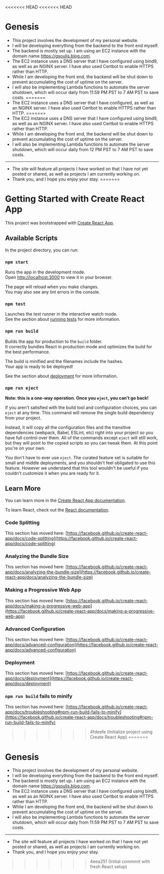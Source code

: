 <<<<<<< HEAD
<<<<<<< HEAD
# Genesis

- This project involves the development of my personal website.
- I will be developing everything from the backend to the front end myself.
- The backend is mostly set up. I am using an EC2 instance with the domain name https://gsoulis.blog.com.
- The EC2 instance uses a DNS server that I have configured using bind9, as well as an NGINX server. I have also used Certbot to enable HTTPS rather than HTTP.
- While I am developing the front end, the backend will be shut down to prevent accumulating the cost of uptime on the server.
- I will also be implementing Lambda functions to automate the server shutdown, which will occur daily from 11:59 PM PST to 7 AM PST to save costs.
=======
- The EC2 instance uses a DNS server that I have configured, as well as an NGINX server. I have also used Certbot to enable HTTPS rather than HTTP.
=======
- The EC2 instance uses a DNS server that I have configured using bind9, as well as an NGINX server. I have also used Certbot to enable HTTPS rather than HTTP.
- While I am developing the front end, the backend will be shut down to prevent accumulating the cost of uptime on the server.
- I will also be implementing Lambda functions to automate the server shutdown, which will occur daily from 12 PM PST to 7 AM PST to save costs.
---
- The site will feature all projects I have worked on that I have not yet posted or shared, as well as projects I am currently working on.
- Thank you, and I hope you enjoy your stay.
=======
# Getting Started with Create React App

This project was bootstrapped with [Create React App](https://github.com/facebook/create-react-app).

## Available Scripts

In the project directory, you can run:

### `npm start`

Runs the app in the development mode.\
Open [http://localhost:3000](http://localhost:3000) to view it in your browser.

The page will reload when you make changes.\
You may also see any lint errors in the console.

### `npm test`

Launches the test runner in the interactive watch mode.\
See the section about [running tests](https://facebook.github.io/create-react-app/docs/running-tests) for more information.

### `npm run build`

Builds the app for production to the `build` folder.\
It correctly bundles React in production mode and optimizes the build for the best performance.

The build is minified and the filenames include the hashes.\
Your app is ready to be deployed!

See the section about [deployment](https://facebook.github.io/create-react-app/docs/deployment) for more information.

### `npm run eject`

**Note: this is a one-way operation. Once you `eject`, you can't go back!**

If you aren't satisfied with the build tool and configuration choices, you can `eject` at any time. This command will remove the single build dependency from your project.

Instead, it will copy all the configuration files and the transitive dependencies (webpack, Babel, ESLint, etc) right into your project so you have full control over them. All of the commands except `eject` will still work, but they will point to the copied scripts so you can tweak them. At this point you're on your own.

You don't have to ever use `eject`. The curated feature set is suitable for small and middle deployments, and you shouldn't feel obligated to use this feature. However we understand that this tool wouldn't be useful if you couldn't customize it when you are ready for it.

## Learn More

You can learn more in the [Create React App documentation](https://facebook.github.io/create-react-app/docs/getting-started).

To learn React, check out the [React documentation](https://reactjs.org/).

### Code Splitting

This section has moved here: [https://facebook.github.io/create-react-app/docs/code-splitting](https://facebook.github.io/create-react-app/docs/code-splitting)

### Analyzing the Bundle Size

This section has moved here: [https://facebook.github.io/create-react-app/docs/analyzing-the-bundle-size](https://facebook.github.io/create-react-app/docs/analyzing-the-bundle-size)

### Making a Progressive Web App

This section has moved here: [https://facebook.github.io/create-react-app/docs/making-a-progressive-web-app](https://facebook.github.io/create-react-app/docs/making-a-progressive-web-app)

### Advanced Configuration

This section has moved here: [https://facebook.github.io/create-react-app/docs/advanced-configuration](https://facebook.github.io/create-react-app/docs/advanced-configuration)

### Deployment

This section has moved here: [https://facebook.github.io/create-react-app/docs/deployment](https://facebook.github.io/create-react-app/docs/deployment)

### `npm run build` fails to minify

This section has moved here: [https://facebook.github.io/create-react-app/docs/troubleshooting#npm-run-build-fails-to-minify](https://facebook.github.io/create-react-app/docs/troubleshooting#npm-run-build-fails-to-minify)
>>>>>>> 4fdeefe (Initialize project using Create React App)
=======
# Genesis

- This project involves the development of my personal website.
- I will be developing everything from the backend to the front end myself.
- The backend is mostly set up. I am using an EC2 instance with the domain name https://gsoulis.blog.com.
- The EC2 instance uses a DNS server that I have configured using bind9, as well as an NGINX server. I have also used Certbot to enable HTTPS rather than HTTP.
- While I am developing the front end, the backend will be shut down to prevent accumulating the cost of uptime on the server.
- I will also be implementing Lambda functions to automate the server shutdown, which will occur daily from 11:59 PM PST to 7 AM PST to save costs.
---
- The site will feature all projects I have worked on that I have not yet posted or shared, as well as projects I am currently working on.
- Thank you, and I hope you enjoy your stay.
>>>>>>> 4eea251 (Initial commmit with fresh React setup)
